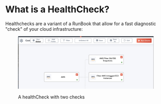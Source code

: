 # What is a HealthCheck?

Healthchecks are a variant of a RunBook that allow for a fast diagnostic "check" of your cloud infrastructure:

<figure><img src="../.gitbook/assets/Screenshot 2023-06-23 at 12.19.45.jpg" alt=""><figcaption><p>A healthCheck with two checks</p></figcaption></figure>


